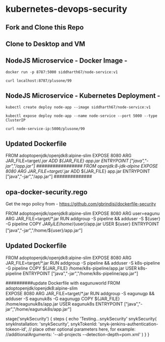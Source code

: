 # kubernetes-devops-security

## Fork and Clone this Repo

## Clone to Desktop and VM

## NodeJS Microservice - Docker Image -
`docker run -p 8787:5000 siddharth67/node-service:v1`

`curl localhost:8787/plusone/99`

## NodeJS Microservice - Kubernetes Deployment -
`kubectl create deploy node-app --image siddharth67/node-service:v1`

`kubectl expose deploy node-app --name node-service --port 5000 --type ClusterIP`

`curl node-service-ip:5000/plusone/99`

## Updated Dockerfile
FROM adoptopenjdk/openjdk8:alpine-slim
EXPOSE 8080
ARG JAR_FILE=target/*.jar
ADD ${JAR_FILE} app.jar
ENTRYPOINT ["java","-jar","/app.jar"]
#################
FROM openjdk:8-jdk-alpine
EXPOSE 8080
ARG JAR_FILE=target/*.jar
ADD ${JAR_FILE} app.jar
ENTRYPOINT ["java","-jar","/app.jar"]
##############
## opa-docker-security.rego
Get the rego policy from -
https://github.com/gbrindisi/dockerfile-security


FROM adoptopenjdk/openjdk8:alpine-slim
EXPOSE 8080
ARG user=eagunu
ARG JAR_FILE=target/*.jar
RUN addgroup -S pipeline && adduser -S ${user} -G pipeline
COPY ${JAR_FILE} /home/${user}/app.jar
USER ${user}
ENTRYPOINT ["java","-jar","/home/${user}/app.jar"]


## Updated Dockerfile
FROM adoptopenjdk/openjdk8:alpine-slim
EXPOSE 8080
ARG JAR_FILE=target/*.jar
RUN addgroup -S pipeline && adduser -S k8s-pipeline -G pipeline
COPY ${JAR_FILE} /home/k8s-pipeline/app.jar
USER k8s-pipeline
ENTRYPOINT ["java","-jar","/home/k8s-pipeline/app.jar"]

##########update Dockerfile with eagunuworld
FROM  adoptopenjdk/openjdk8:alpine-slim                
EXPOSE 8080
ARG JAR_FILE=target/*.jar
RUN addgroup -S eagunugp && adduser -S eagunuk8s -G eagunugp
COPY ${JAR_FILE} /home/eagunuk8s/app.jar
USER eagunuk8s
ENTRYPOINT ["java","-jar","/home/eagunuk8s/app.jar"]

stage('snykSecurity') {
    steps {
      echo 'Testing...snykSecurity'
      snykSecurity(
        snykInstallation: 'snykSecurity',
        snykTokenId: 'snyk-jenkins-authentication-tokeon-id',
        // place other optional parameters here, for example:
        //additionalArguments: '--all-projects --detection-depth=pom.xml'
      )
    }
  }

